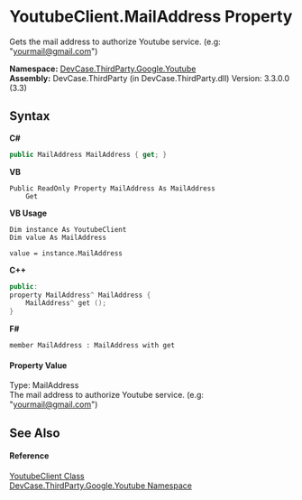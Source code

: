 # YoutubeClient.MailAddress Property 
 

Gets the mail address to authorize Youtube service. (e.g: "yourmail@gmail.com")

**Namespace:**&nbsp;<a href="N_DevCase_ThirdParty_Google_Youtube">DevCase.ThirdParty.Google.Youtube</a><br />**Assembly:**&nbsp;DevCase.ThirdParty (in DevCase.ThirdParty.dll) Version: 3.3.0.0 (3.3)

## Syntax

**C#**<br />
``` C#
public MailAddress MailAddress { get; }
```

**VB**<br />
``` VB
Public ReadOnly Property MailAddress As MailAddress
	Get
```

**VB Usage**<br />
``` VB Usage
Dim instance As YoutubeClient
Dim value As MailAddress

value = instance.MailAddress

```

**C++**<br />
``` C++
public:
property MailAddress^ MailAddress {
	MailAddress^ get ();
}
```

**F#**<br />
``` F#
member MailAddress : MailAddress with get

```


#### Property Value
Type: MailAddress<br />The mail address to authorize Youtube service. (e.g: "yourmail@gmail.com")

## See Also


#### Reference
<a href="T_DevCase_ThirdParty_Google_Youtube_YoutubeClient">YoutubeClient Class</a><br /><a href="N_DevCase_ThirdParty_Google_Youtube">DevCase.ThirdParty.Google.Youtube Namespace</a><br />